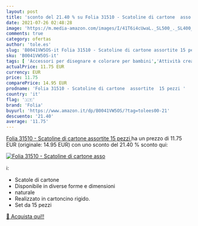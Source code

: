 ```yaml
---
layout: post
title: 'sconto del 21.40 % su Folia 31510 - Scatoline di cartone  asso  '
date: 2021-07-26 02:48:28
image: 'https://m.media-amazon.com/images/I/41T6i4cUwaL._SL500_._SL400_.jpg'
comments: true
category: ofertas
author: 'tole.es'
slug: 'B0041VW5OS-it Folia 31510 - Scatoline di cartone assortite 15 pezzi'
sku: 'B0041VW5OS-it'
tags: [ 'Accessori per disegnare e colorare per bambini','Attività creative','Giochi e giocattoli','Kit per il fai da te','folia', ]
actualPrice: 11.75 EUR
currency: EUR
price: 11.75
comparePrice: 14.95 EUR
prodname: 'Folia 31510 - Scatoline di cartone  assortite  15 pezzi '
country: 'it'
flag: '🇮🇹'
brand: 'Folia'
buyurl: 'https://www.amazon.it/dp/B0041VW5OS/?tag=tolees00-21'
descuento: '21.40'
average: '11.75'
---
```


[Folia 31510 - Scatoline di cartone  assortite  15 pezzi ](https://www.amazon.it/dp/B0041VW5OS/?tag=tolees00-21) ha un prezzo di 11.75 EUR (originale: 14.95 EUR) con uno sconto del 21.40 % sconto qui:

[![Folia 31510 - Scatoline di cartone  asso](https://m.media-amazon.com/images/I/41T6i4cUwaL._SL500_._SL400_.jpg)](https://www.amazon.it/dp/B0041VW5OS/?tag=tolees00-21)

ℹ️:

- Scatole di cartone
- Disponibile in diverse forme e dimensioni
- naturale
- Realizzato in cartoncino rigido.
- Set da 15 pezzi

[🛒 Acquista qui!!](https://www.amazon.it/dp/B0041VW5OS/?tag=tolees00-21)
